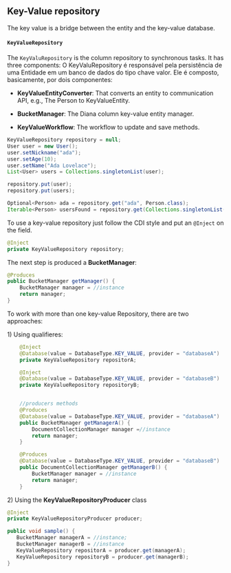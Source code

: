 ## Key-Value repository

The key value is a bridge between the entity and the key-value database.

#### `KeyValueRepository`

The `KeyValuRepository` is the column repository to synchronous tasks. It has three components:
O KeyValuRepository é responsável pela persistência de uma Entidade em um banco de dados do tipo chave valor. Ele é composto, basicamente, por dois componentes:

* **KeyValueEntityConverter**: That converts an entity to communication API, e.g., The Person to KeyValueEntity.

* **BucketManager**: The Diana column key-value entity manager.

* **KeyValueWorkflow**: The workflow to update and save methods.

```java
KeyValueRepository repository = null;
User user = new User();
user.setNickname("ada");
user.setAge(10);
user.setName("Ada Lovelace");
List<User> users = Collections.singletonList(user);

repository.put(user);
repository.put(users);

Optional<Person> ada = repository.get("ada", Person.class);
Iterable<Person> usersFound = repository.get(Collections.singletonList("ada"), Person.class);
```
To use a key-value repository just follow the CDI style and put an `@Inject` on the field.


```java
@Inject
private KeyValueRepository repository;
```

The next step is produced a **BucketManager**:

```java
@Produces
public BucketManager getManager() {
    BucketManager manager = //instance
    return manager;
}
```

To work with more than one key-value Repository, there are two approaches:

1\) Using qualifieres:

```java
    @Inject
    @Database(value = DatabaseType.KEY_VALUE, provider = "databaseA")
    private KeyValueRepository repositorA;

    @Inject
    @Database(value = DatabaseType.KEY_VALUE, provider = "databaseB")
    private KeyValueRepository repositoryB;


    //producers methods
    @Produces
    @Database(value = DatabaseType.KEY_VALUE, provider = "databaseA")
    public BucketManager getManagerA() {
        DocumentCollectionManager manager =//instance
        return manager;
    }

    @Produces
    @Database(value = DatabaseType.KEY_VALUE, provider = "databaseB")
    public DocumentCollectionManager getManagerB() {
        BucketManager manager = //instance
        return manager;
    }
```

2\)  Using the **KeyValueRepositoryProducer** class

```java
@Inject
private KeyValueRepositoryProducer producer;

public void sample() {
   BucketManager managerA = //instance;
   BucketManager managerB = //instance
   KeyValueRepository repositorA = producer.get(managerA);
   KeyValueRepository repositoryB = producer.get(managerB);
}
```



